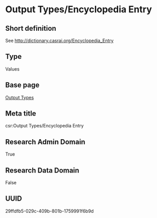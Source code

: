 # Output Types/Encyclopedia Entry
## Short definition
See http://dictionary.casrai.org/Encyclopedia_Entry
## Type
Values
## Base page
[Output Types](../../Picklists/Output%20Types.md)
## Meta title
csr:Output Types/Encyclopedia Entry
## Research Admin Domain
True
## Research Data Domain
False
## UUID
29ffdfb5-029c-409b-801b-1759991f6b9d
